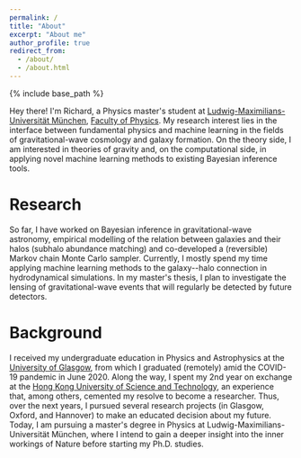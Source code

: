 ```yaml
---
permalink: /
title: "About"
excerpt: "About me"
author_profile: true
redirect_from: 
  - /about/
  - /about.html
---
```


{% include base_path %}

Hey there! I'm Richard, a Physics master's student at [Ludwig-Maximilians-Universität München](https://www.en.uni-muenchen.de/), [Faculty of Physics](http://www.en.physik.lmu.de). My research interest lies in the interface between fundamental physics and machine learning in the fields of gravitational-wave cosmology and galaxy formation. On the theory side, I am interested in theories of gravity and, on the computational side, in applying novel machine learning methods to existing Bayesian inference tools.


Research
======
So far, I have worked on Bayesian inference in gravitational-wave astronomy, empirical modelling of the relation between galaxies and their halos (subhalo abundance matching) and co-developed a (reversible) Markov chain Monte Carlo sampler. Currently, I mostly spend my time applying machine learning methods to the galaxy--halo connection in hydrodynamical simulations. In my master's thesis, I plan to investigate the lensing of gravitational-wave events that will regularly be detected by future detectors.


Background
======
I received my undergraduate education in Physics and Astrophysics at the [University of Glasgow](https://www.gla.ac.uk), from which I graduated (remotely) amid the COVID-19 pandemic in June 2020. Along the way, I spent my 2nd year on exchange at the [Hong Kong University of Science and Technology](https://hkust.edu.hk/), an experience that, among others, cemented my resolve to become a researcher. Thus, over the next years, I pursued several research projects (in Glasgow, Oxford, and Hannover) to make an educated decision about my future. Today, I am pursuing a master's degree in Physics at Ludwig-Maximilians-Universität München, where I intend to gain a deeper insight into the inner workings of Nature before starting my Ph.D. studies.
